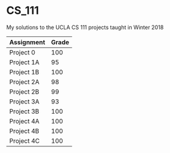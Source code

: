 # CS_111
My solutions to the UCLA CS 111 projects taught in Winter 2018

| Assignment | Grade |
|------------|-------|
| Project 0  | 100   |
| Project 1A | 95    |
| Project 1B | 100   |
| Project 2A | 98    |
| Project 2B | 99    |
| Project 3A | 93    |
| Project 3B | 100   |
| Project 4A | 100   |
| Project 4B | 100   |
| Project 4C | 100   |
